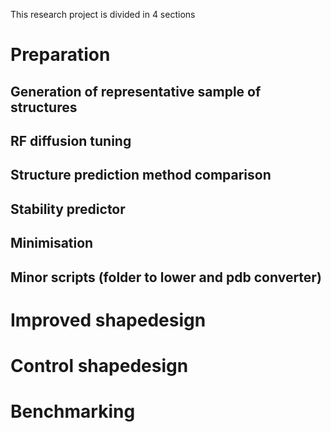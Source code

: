 This research project is divided in 4 sections
# Preparation

## Generation of representative sample of structures

## RF diffusion tuning

## Structure prediction method comparison

## Stability predictor

## Minimisation

## Minor scripts (folder to lower and pdb converter)

# Improved shapedesign 

# Control shapedesign

# Benchmarking
